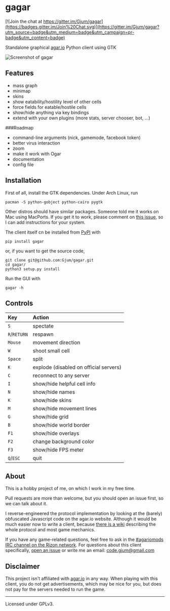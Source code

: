 gagar
=====

[![Join the chat at https://gitter.im/Gjum/gagar](https://badges.gitter.im/Join%20Chat.svg)](https://gitter.im/Gjum/gagar?utm_source=badge&utm_medium=badge&utm_campaign=pr-badge&utm_content=badge)

Standalone graphical [agar.io](http://agar.io/) Python client using GTK

![Screenshot of gagar](http://lunarco.de/gagar/img/2015-08-01-151935_1000x562_scrot.png)

Features
--------
- mass graph
- minimap
- skins
- show eatability/hostility level of other cells
- force fields for eatable/hostile cells
- show/hide anything via key bindings
- extend with your own plugins (more stats, server chooser, bot, ...)

###Roadmap
- command-line arguments (nick, gamemode, facebook token)
- better virus interaction
- zoom
- make it work with Ogar
- documentation
- config file

Installation
------------
First of all, install the GTK dependencies.
Under Arch Linux, run

    pacman -S python-gobject python-cairo pygtk

Other distros should have similar packages.
Someone told me it works on Mac using MacPorts.
If you get it to work, please comment on [this issue](https://github.com/Gjum/gagar/issues/8), so I can add instructions for your system.

The client itself cn be installed from [PyPI](https://pypi.python.org/pypi?name=gagar&:action=display) with

    pip install gagar

or, if you want to get the source code,

    git clone git@github.com:Gjum/gagar.git
    cd gagar/
    python3 setup.py install

Run the GUI with

    gagar -h

Controls
--------
| Key       | Action                |
|:----------|:----------------------|
| `S`       | spectate              |
| `R`/`RETURN` | respawn            |
| `Mouse`   | movement direction    |
| `W`       | shoot small cell      |
| `Space`   | split                 |
| `K`       | explode (disabled on official servers) |
| `C`       | reconnect to any server |
| `I`       | show/hide helpful cell info |
| `N`       | show/hide names       |
| `K`       | show/hide skins       |
| `M`       | show/hide movement lines |
| `G`       | show/hide grid        |
| `B`       | show/hide world border |
| `F1`      | show/hide overlays    |
| `F2`      | change background color |
| `F3`      | show/hide FPS meter   |
| `Q`/`ESC` | quit                  |

About
-----
This is a hobby project of me, on which I work in my free time.

Pull requests are more than welcome, but you should open an issue first, so we can talk about it.

I reverse-engineered the protocol implementation by looking at the (barely) obfuscated Javascript code on the agar.io website.
Although it would be much easier now to write a client, because [there is a wiki](http://agar.gcommer.com/) describing the whole protocol and most game mechanics.

If you have any game-related questions, feel free to ask in the [#agariomods IRC channel on the Rizon network](http://irc.lc/rizon/agariomods/CodeBlob@@@).
For questions about this client specifically, [open an issue](https://github.com/Gjum/gagar/issues/new) or write me an email: [code.gjum@gmail.com](mailto:code.gjum@gmail.com)

Disclaimer
----------
This project isn't affiliated with [agar.io](http://agar.io/) in any way. When playing with this client, you do not get advertisements, which may be nice for you, but does not pay for the servers needed to run the game.

---

Licensed under GPLv3.
